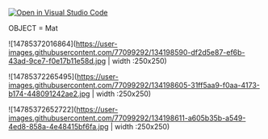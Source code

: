 [![Open in Visual Studio Code](https://classroom.github.com/assets/open-in-vscode-f059dc9a6f8d3a56e377f745f24479a46679e63a5d9fe6f495e02850cd0d8118.svg)](https://classroom.github.com/online_ide?assignment_repo_id=5696030&assignment_repo_type=AssignmentRepo)

OBJECT = Mat



![14785372016864](https://user-images.githubusercontent.com/77099292/134198590-df2d5e87-ef6b-43ad-9ce7-f0e17b11e58d.jpg | width :250x250)


![14785372265495](https://user-images.githubusercontent.com/77099292/134198605-31ff5aa9-f0aa-4173-b174-448091242ae2.jpg | width :250x250)

![14785372652722](https://user-images.githubusercontent.com/77099292/134198611-a605b35b-a549-4ed8-858a-4e48415bf6fa.jpg | width :250x250)
